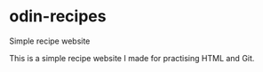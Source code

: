 # odin-recipes
Simple recipe website

This is a simple recipe website I made for practising HTML and Git.